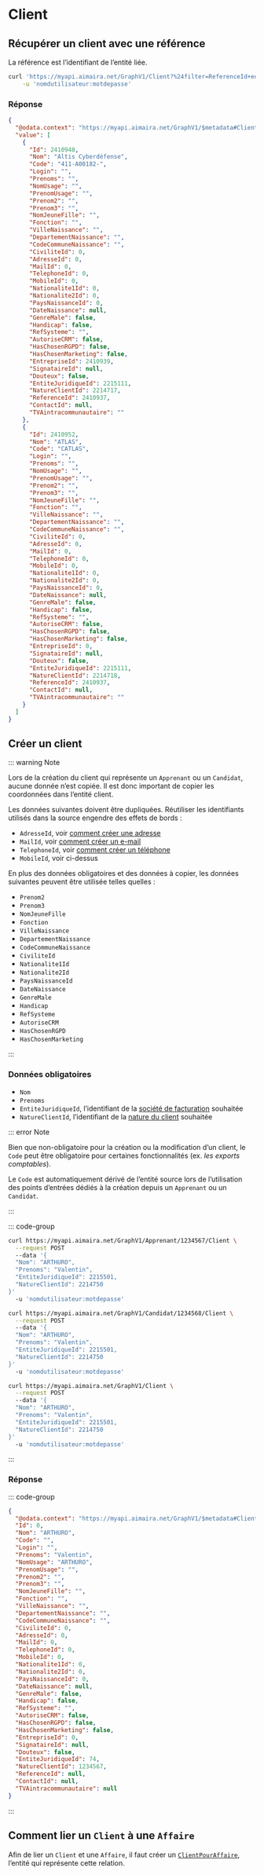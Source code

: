 # Client

## Récupérer un client avec une référence

La référence est l’identifiant de l’entité liée.

```bash [cURL]
curl 'https://myapi.aimaira.net/GraphV1/Client?%24filter=ReferenceId+eq+2410937' \
    -u 'nomdutilisateur:motdepasse'
```

### Réponse

```json [JSON]
{
  "@odata.context": "https://myapi.aimaira.net/GraphV1/$metadata#Client",
  "value": [
    {
      "Id": 2410948,
      "Nom": "Altis Cyberdéfense",
      "Code": "411-A00182-",
      "Login": "",
      "Prenoms": "",
      "NomUsage": "",
      "PrenomUsage": "",
      "Prenom2": "",
      "Prenom3": "",
      "NomJeuneFille": "",
      "Fonction": "",
      "VilleNaissance": "",
      "DepartementNaissance": "",
      "CodeCommuneNaissance": "",
      "CiviliteId": 0,
      "AdresseId": 0,
      "MailId": 0,
      "TelephoneId": 0,
      "MobileId": 0,
      "Nationalite1Id": 0,
      "Nationalite2Id": 0,
      "PaysNaissanceId": 0,
      "DateNaissance": null,
      "GenreMale": false,
      "Handicap": false,
      "RefSysteme": "",
      "AutoriseCRM": false,
      "HasChosenRGPD": false,
      "HasChosenMarketing": false,
      "EntrepriseId": 2410939,
      "SignataireId": null,
      "Douteux": false,
      "EntiteJuridiqueId": 2215111,
      "NatureClientId": 2214717,
      "ReferenceId": 2410937,
      "ContactId": null,
      "TVAintracommunautaire": ""
    },
    {
      "Id": 2410952,
      "Nom": "ATLAS",
      "Code": "CATLAS",
      "Login": "",
      "Prenoms": "",
      "NomUsage": "",
      "PrenomUsage": "",
      "Prenom2": "",
      "Prenom3": "",
      "NomJeuneFille": "",
      "Fonction": "",
      "VilleNaissance": "",
      "DepartementNaissance": "",
      "CodeCommuneNaissance": "",
      "CiviliteId": 0,
      "AdresseId": 0,
      "MailId": 0,
      "TelephoneId": 0,
      "MobileId": 0,
      "Nationalite1Id": 0,
      "Nationalite2Id": 0,
      "PaysNaissanceId": 0,
      "DateNaissance": null,
      "GenreMale": false,
      "Handicap": false,
      "RefSysteme": "",
      "AutoriseCRM": false,
      "HasChosenRGPD": false,
      "HasChosenMarketing": false,
      "EntrepriseId": 0,
      "SignataireId": null,
      "Douteux": false,
      "EntiteJuridiqueId": 2215111,
      "NatureClientId": 2214718,
      "ReferenceId": 2410937,
      "ContactId": null,
      "TVAintracommunautaire": ""
    }
  ]
}
```

## Créer un client

::: warning Note

Lors de la création du client qui représente un `Apprenant` ou un `Candidat`, aucune donnée n’est copiée. Il est donc
important de copier les coordonnées dans l’entité client.

Les données suivantes doivent être dupliquées. Réutiliser les identifiants utilisés dans la source engendre des
effets de bords :

- `AdresseId`, voir [comment créer une adresse][creer-une-adresse]
- `MailId`, voir [comment créer un e-mail][creer-un-e-mail]
- `TelephoneId`, voir [comment créer un téléphone][creer-un-telephone]
- `MobileId`, voir ci-dessus

En plus des données obligatoires et des données à copier, les données suivantes peuvent être utilisée telles quelles :

- `Prenom2`
- `Prenom3`
- `NomJeuneFille`
- `Fonction`
- `VilleNaissance`
- `DepartementNaissance`
- `CodeCommuneNaissance`
- `CiviliteId`
- `Nationalite1Id`
- `Nationalite2Id`
- `PaysNaissanceId`
- `DateNaissance`
- `GenreMale`
- `Handicap`
- `RefSysteme`
- `AutoriseCRM`
- `HasChosenRGPD`
- `HasChosenMarketing`

:::

### Données obligatoires

- `Nom`
- `Prenoms`
- `EntiteJuridiqueId`, l’identifiant de la [société de facturation][societe-de-facturation] souhaitée
- `NatureClientId`, l’identifiant de la [nature du client][nature-du-client] souhaitée

::: error Note

Bien que non-obligatoire pour la création ou la modification d’un client, le `Code` peut être obligatoire pour certaines
fonctionnalités (ex. *les exports comptables*).

Le `Code` est automatiquement dérivé de l’entité source lors de l’utilisation des points d’entrées dédiés à la création
depuis un `Apprenant` ou un `Candidat`.

:::

::: code-group

```bash [Création depuis un Apprenant]
curl https://myapi.aimaira.net/GraphV1/Apprenant/1234567/Client \
  --request POST
  --data '{
  "Nom": "ARTHURO",  
  "Prenoms": "Valentin",
  "EntiteJuridiqueId": 2215501,
  "NatureClientId": 2214750
}'
  -u 'nomdutilisateur:motdepasse'
```

```bash [Création depuis un Candidat]
curl https://myapi.aimaira.net/GraphV1/Candidat/1234568/Client \
  --request POST
  --data '{
  "Nom": "ARTHURO",  
  "Prenoms": "Valentin",
  "EntiteJuridiqueId": 2215501,
  "NatureClientId": 2214750
}'
  -u 'nomdutilisateur:motdepasse'
```

```bash [Création générique]
curl https://myapi.aimaira.net/GraphV1/Client \
  --request POST
  --data '{
  "Nom": "ARTHURO",  
  "Prenoms": "Valentin",
  "EntiteJuridiqueId": 2215501,
  "NatureClientId": 2214750
}'
  -u 'nomdutilisateur:motdepasse'
```

:::

### Réponse

::: code-group

```json [JSON]
{
  "@odata.context": "https://myapi.aimaira.net/GraphV1/$metadata#Client/$entity",
  "Id": 0,
  "Nom": "ARTHURO",
  "Code": "",
  "Login": "",
  "Prenoms": "Valentin",
  "NomUsage": "ARTHURO",
  "PrenomUsage": "",
  "Prenom2": "",
  "Prenom3": "",
  "NomJeuneFille": "",
  "Fonction": "",
  "VilleNaissance": "",
  "DepartementNaissance": "",
  "CodeCommuneNaissance": "",
  "CiviliteId": 0,
  "AdresseId": 0,
  "MailId": 0,
  "TelephoneId": 0,
  "MobileId": 0,
  "Nationalite1Id": 0,
  "Nationalite2Id": 0,
  "PaysNaissanceId": 0,
  "DateNaissance": null,
  "GenreMale": false,
  "Handicap": false,
  "RefSysteme": "",
  "AutoriseCRM": false,
  "HasChosenRGPD": false,
  "HasChosenMarketing": false,
  "EntrepriseId": 0,
  "SignataireId": null,
  "Douteux": false,
  "EntiteJuridiqueId": 74,
  "NatureClientId": 1234567,
  "ReferenceId": null,
  "ContactId": null,
  "TVAintracommunautaire": null
}
```

:::

## Comment lier un `Client` à une `Affaire`

Afin de lier un `Client` et une `Affaire`, il faut créer un [`ClientPourAffaire`][client-pour-affaire], l’entité qui représente cette relation.

[client-pour-affaire]: /reference/ressources/finance/client-pour-affaire
[societe-de-facturation]: /reference/ressources/finance/societe-de-facturation
[nature-du-client]: /reference/ressources/finance/nature-client
[creer-une-adresse]: /reference/ressources/core/adresse
[creer-un-e-mail]: /reference/ressources/core/e-mail
[creer-un-telephone]: /reference/ressources/core/telephone